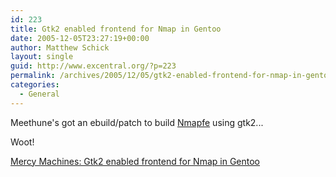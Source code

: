 ```yaml
---
id: 223
title: Gtk2 enabled frontend for Nmap in Gentoo
date: 2005-12-05T23:27:19+00:00
author: Matthew Schick
layout: single
guid: http://www.excentral.org/?p=223
permalink: /archives/2005/12/05/gtk2-enabled-frontend-for-nmap-in-gentoo
categories:
  - General
---
```

Meethune's got an ebuild/patch to build <a href="http://www.insecure.org/nmap/">Nmapfe</a> using gtk2...

Woot!

<a href="http://spg-kush.blogspot.com/2005/12/gtk2-enabled-frontend-for-nmap-in.html">Mercy Machines: Gtk2 enabled frontend for Nmap in Gentoo</a>
